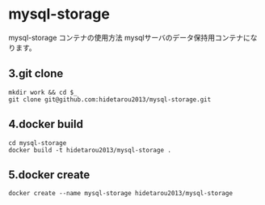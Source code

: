# mysql-storage

mysql-storage コンテナの使用方法
mysqlサーバのデータ保持用コンテナになります。

## 3.git clone


```
mkdir work && cd $_
git clone git@github.com:hidetarou2013/mysql-storage.git
```


## 4.docker build

```
cd mysql-storage
docker build -t hidetarou2013/mysql-storage .
```

## 5.docker create

```
docker create --name mysql-storage hidetarou2013/mysql-storage
```

